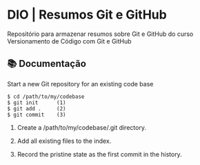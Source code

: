 # DIO | Resumos Git e GitHub

Repositório para armazenar resumos sobre Git e GitHub do curso Versionamento de Código com Git e GitHub


## 📚 Documentação
Start a new Git repository for an existing code base

    $ cd /path/to/my/codebase
    $ git init      (1)
    $ git add .     (2)
    $ git commit    (3)

1. Create a /path/to/my/codebase/.git directory.

2. Add all existing files to the index.

3. Record the pristine state as the first commit in the history.
